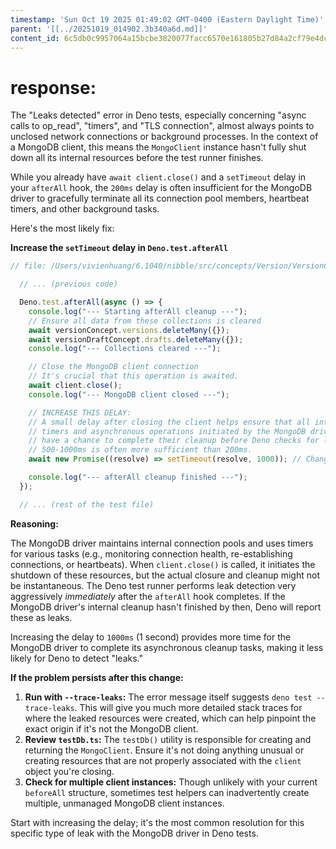 ```yaml
---
timestamp: 'Sun Oct 19 2025 01:49:02 GMT-0400 (Eastern Daylight Time)'
parent: '[[../20251019_014902.3b340a6d.md]]'
content_id: 6c5db0c9957064a15bcbe3820077facc6570e161805b27d84a2cf79e4dc5f2a9
---
```


# response:

The "Leaks detected" error in Deno tests, especially concerning "async calls to op\_read", "timers", and "TLS connection", almost always points to unclosed network connections or background processes. In the context of a MongoDB client, this means the `MongoClient` instance hasn't fully shut down all its internal resources before the test runner finishes.

While you already have `await client.close()` and a `setTimeout` delay in your `afterAll` hook, the `200ms` delay is often insufficient for the MongoDB driver to gracefully terminate all its connection pool members, heartbeat timers, and other background tasks.

Here's the most likely fix:

**Increase the `setTimeout` delay in `Deno.test.afterAll`**

```typescript
// file: /Users/vivienhuang/6.1040/nibble/src/concepts/Version/VersionConcept.test.ts

  // ... (previous code)

  Deno.test.afterAll(async () => {
    console.log("--- Starting afterAll cleanup ---");
    // Ensure all data from these collections is cleared
    await versionConcept.versions.deleteMany({});
    await versionDraftConcept.drafts.deleteMany({});
    console.log("--- Collections cleared ---");

    // Close the MongoDB client connection
    // It's crucial that this operation is awaited.
    await client.close();
    console.log("--- MongoDB client closed ---");

    // INCREASE THIS DELAY:
    // A small delay after closing the client helps ensure that all internal
    // timers and asynchronous operations initiated by the MongoDB driver
    // have a chance to complete their cleanup before Deno checks for leaks.
    // 500-1000ms is often more sufficient than 200ms.
    await new Promise((resolve) => setTimeout(resolve, 1000)); // Changed from 200 to 1000

    console.log("--- afterAll cleanup finished ---");
  });

  // ... (rest of the test file)
```

**Reasoning:**

The MongoDB driver maintains internal connection pools and uses timers for various tasks (e.g., monitoring connection health, re-establishing connections, or heartbeats). When `client.close()` is called, it initiates the shutdown of these resources, but the actual closure and cleanup might not be instantaneous. The Deno test runner performs leak detection very aggressively *immediately* after the `afterAll` hook completes. If the MongoDB driver's internal cleanup hasn't finished by then, Deno will report these as leaks.

Increasing the delay to `1000ms` (1 second) provides more time for the MongoDB driver to complete its asynchronous cleanup tasks, making it less likely for Deno to detect "leaks."

**If the problem persists after this change:**

1. **Run with `--trace-leaks`:** The error message itself suggests `deno test --trace-leaks`. This will give you much more detailed stack traces for where the leaked resources were created, which can help pinpoint the exact origin if it's not the MongoDB client.
2. **Review `testDb.ts`:** The `testDb()` utility is responsible for creating and returning the `MongoClient`. Ensure it's not doing anything unusual or creating resources that are not properly associated with the `client` object you're closing.
3. **Check for multiple client instances:** Though unlikely with your current `beforeAll` structure, sometimes test helpers can inadvertently create multiple, unmanaged MongoDB client instances.

Start with increasing the delay; it's the most common resolution for this specific type of leak with the MongoDB driver in Deno tests.
